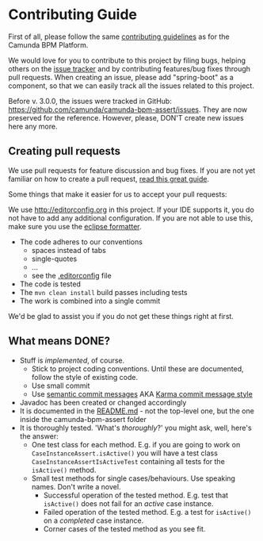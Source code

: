 # Contributing Guide

First of all, please follow the same [contributing guidelines](https://github.com/camunda/camunda-bpm-platform/blob/master/CONTRIBUTING.md) as for the Camunda BPM Platform.

We would love for you to contribute to this project by filing bugs, helping others on the [issue tracker](https://app.camunda.com/jira/browse/CAM/component/14065) and by contributing features/bug fixes through pull requests. When creating an issue, please add "spring-boot" as a component, so that we can easily track all the issues related to this project.

Before v. 3.0.0, the issues were tracked in GitHub: https://github.com/camunda/camunda-bpm-assert/issues. They are now preserved for the reference. However, please, DON'T create new issues here any more.

## Creating pull requests

We use pull requests for feature discussion and bug fixes. If you are not yet familiar on how to create a pull request, [read this great guide](https://gun.io/blog/how-to-github-fork-branch-and-pull-request).

Some things that make it easier for us to accept your pull requests:

We use http://editorconfig.org in this project. If your IDE supports it, you do not have to add any additional configuration.
If you are not able to use this, make sure you use the [eclipse formatter](https://github.com/camunda/camunda-bpm-platform/blob/master/settings/eclipse/formatter.xml).

* The code adheres to our conventions
    * spaces instead of tabs
    * single-quotes
    * ...
    * see the [.editorconfig](https://github.com/camunda/camunda-bpm-spring-boot-starter/blob/master/.editorconfig) file
* The code is tested
* The `mvn clean install` build passes including tests
* The work is combined into a single commit

We'd be glad to assist you if you do not get these things right at first.

## What means DONE?

* Stuff is _implemented_, of course.
    - Stick to project coding conventions. Until these are documented, follow the style of existing code.
    - Use small commit
    - Use [semantic commit messages](http://seesparkbox.com/foundry/semantic_commit_messages) AKA [Karma commit message style](http://karma-runner.github.io/0.13/dev/git-commit-msg.html) 
* Javadoc has been created or changed accordingly
* It is documented in the [README.md](./camunda-bpm-assert/README.md) - not the top-level one, but the one inside the camunda-bpm-assert folder
* It is thoroughly tested. 
    'What's _thoroughly_?' you might ask, well, here's the answer:
    - One test class for each method. E.g. if you are going to work on `CaseInstanceAssert.isActive()` you will have a test class `CaseInstanceAssertIsActiveTest` containing all tests for the `isActive()` method.
    - Small test methods for single cases/behaviours. Use speaking names. Don't write a novel.
        * Successful operation of the tested method. E.g. test that `isActive()` does not fail for an _active_ case instance.  
        * Failed operation of the tested method. E.g. a test for `isActive()` on a _completed_ case instance.
        * Corner cases of the tested method as you see fit.